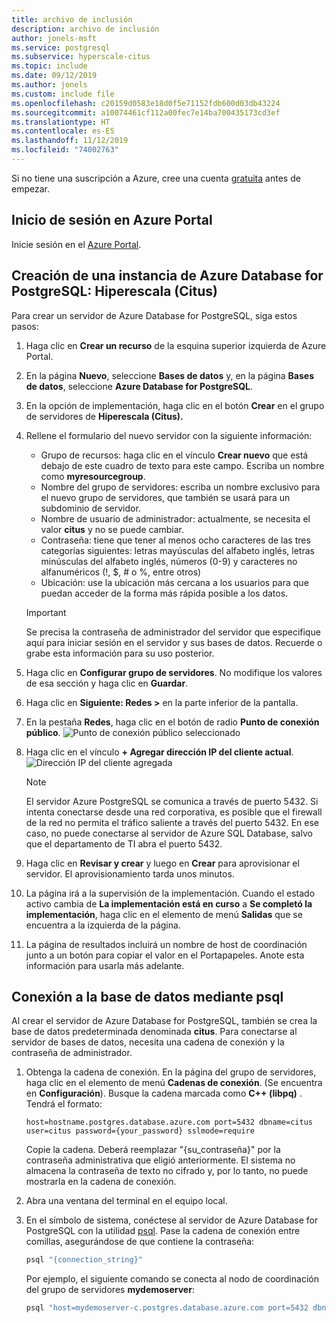 ```yaml
---
title: archivo de inclusión
description: archivo de inclusión
author: jonels-msft
ms.service: postgresql
ms.subservice: hyperscale-citus
ms.topic: include
ms.date: 09/12/2019
ms.author: jonels
ms.custom: include file
ms.openlocfilehash: c20159d0583e18d0f5e71152fdb600d03db43224
ms.sourcegitcommit: a10074461cf112a00fec7e14ba700435173cd3ef
ms.translationtype: HT
ms.contentlocale: es-ES
ms.lasthandoff: 11/12/2019
ms.locfileid: "74002763"
---
```

Si no tiene una suscripción a Azure, cree una cuenta [gratuita](https://azure.microsoft.com/free/) antes de empezar.

## <a name="sign-in-to-the-azure-portal"></a>Inicio de sesión en Azure Portal

Inicie sesión en el [Azure Portal](https://portal.azure.com).

## <a name="create-an-azure-database-for-postgresql---hyperscale-citus"></a>Creación de una instancia de Azure Database for PostgreSQL: Hiperescala (Citus)

Para crear un servidor de Azure Database for PostgreSQL, siga estos pasos:
1. Haga clic en **Crear un recurso** de la esquina superior izquierda de Azure Portal.
2. En la página **Nuevo**, seleccione **Bases de datos** y, en la página **Bases de datos**, seleccione **Azure Database for PostgreSQL**.
3. En la opción de implementación, haga clic en el botón **Crear** en el grupo de servidores de **Hiperescala (Citus).**
4. Rellene el formulario del nuevo servidor con la siguiente información:
   - Grupo de recursos: haga clic en el vínculo **Crear nuevo** que está debajo de este cuadro de texto para este campo. Escriba un nombre como **myresourcegroup**.
   - Nombre del grupo de servidores: escriba un nombre exclusivo para el nuevo grupo de servidores, que también se usará para un subdominio de servidor.
   - Nombre de usuario de administrador: actualmente, se necesita el valor **citus** y no se puede cambiar.
   - Contraseña: tiene que tener al menos ocho caracteres de las tres categorías siguientes: letras mayúsculas del alfabeto inglés, letras minúsculas del alfabeto inglés, números (0-9) y caracteres no alfanuméricos (!, $, # o %, entre otros)
   - Ubicación: use la ubicación más cercana a los usuarios para que puedan acceder de la forma más rápida posible a los datos.

   > [!IMPORTANT]
   > Se precisa la contraseña de administrador del servidor que especifique aquí para iniciar sesión en el servidor y sus bases de datos. Recuerde o grabe esta información para su uso posterior.

5. Haga clic en **Configurar grupo de servidores**. No modifique los valores de esa sección y haga clic en **Guardar**.
6. Haga clic en **Siguiente: Redes >**  en la parte inferior de la pantalla.

7. En la pestaña **Redes**, haga clic en el botón de radio **Punto de conexión público**.
   ![Punto de conexión público seleccionado](./media/azure-postgresql-hyperscale-create-db/network-public-endpoint.png)
8. Haga clic en el vínculo **+ Agregar dirección IP del cliente actual**.
   ![Dirección IP del cliente agregada](./media/azure-postgresql-hyperscale-create-db/network-add-client-ip.png)

   > [!NOTE]
   > El servidor Azure PostgreSQL se comunica a través de puerto 5432. Si intenta conectarse desde una red corporativa, es posible que el firewall de la red no permita el tráfico saliente a través del puerto 5432. En ese caso, no puede conectarse al servidor de Azure SQL Database, salvo que el departamento de TI abra el puerto 5432.
   >

9. Haga clic en **Revisar y crear**  y luego en **Crear** para aprovisionar el servidor. El aprovisionamiento tarda unos minutos.
10. La página irá a la supervisión de la implementación. Cuando el estado activo cambia de **La implementación está en curso** a **Se completó la implementación**, haga clic en el elemento de menú **Salidas** que se encuentra a la izquierda de la página.
11. La página de resultados incluirá un nombre de host de coordinación junto a un botón para copiar el valor en el Portapapeles. Anote esta información para usarla más adelante.

## <a name="connect-to-the-database-using-psql"></a>Conexión a la base de datos mediante psql

Al crear el servidor de Azure Database for PostgreSQL, también se crea la base de datos predeterminada denominada **citus**. Para conectarse al servidor de bases de datos, necesita una cadena de conexión y la contraseña de administrador.

1. Obtenga la cadena de conexión. En la página del grupo de servidores, haga clic en el elemento de menú **Cadenas de conexión**. (Se encuentra en **Configuración**). Busque la cadena marcada como **C++ (libpq)** . Tendrá el formato:

   ```
   host=hostname.postgres.database.azure.com port=5432 dbname=citus user=citus password={your_password} sslmode=require
   ```

   Copie la cadena. Deberá reemplazar "{su\_contraseña}" por la contraseña administrativa que eligió anteriormente. El sistema no almacena la contraseña de texto no cifrado y, por lo tanto, no puede mostrarla en la cadena de conexión.

2. Abra una ventana del terminal en el equipo local.

3. En el símbolo de sistema, conéctese al servidor de Azure Database for PostgreSQL con la utilidad [psql](https://www.postgresql.org/docs/current/app-psql.html). Pase la cadena de conexión entre comillas, asegurándose de que contiene la contraseña:
   ```bash
   psql "{connection_string}"
   ```

   Por ejemplo, el siguiente comando se conecta al nodo de coordinación del grupo de servidores **mydemoserver**:

   ```bash
   psql "host=mydemoserver-c.postgres.database.azure.com port=5432 dbname=citus user=citus password={your_password} sslmode=require"
   ```
